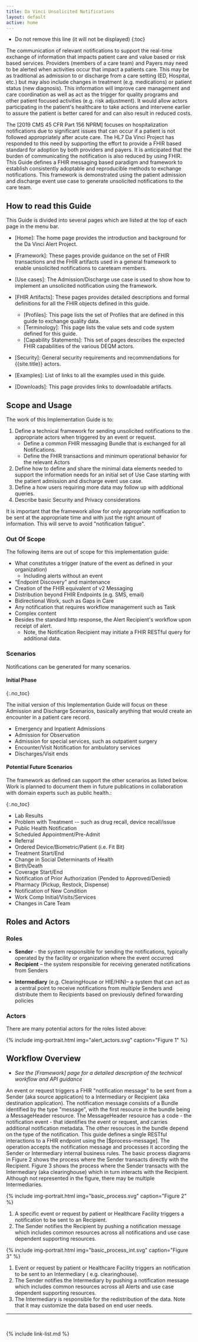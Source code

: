 ```yaml
---
title: Da Vinci Unsolicited Notifications
layout: default
active: home
---
```


<!-- TOC  the css styling for this is \pages\assets\css\project.css under 'markdown-toc'-->

* Do not remove this line (it will not be displayed)
{:toc}


<!-- end TOC -->

The communication of relevant notifications to support the real-time exchange of information that impacts patient care and value based or risk based services.  Providers (members of a care team) and Payers may need to be alerted when activities occur that impact a patients care. This may be as traditional as admission to or discharge from a care setting (ED, Hospital, etc.) but may also include changes in treatment (e.g. medications) or patient status (new diagnosis). This information will improve care management and care coordination as well as act as the trigger for quality programs and other patient focused activities (e.g. risk adjustment).  It would allow actors participating in the patient's healthcare to take actions and intervene earlier to assure the patient is better cared for and can also result in reduced costs.

The [2019 CMS 45 CFR Part 156 NPRM] focuses on hospitalization notifications due to significant issues that can occur if a patient is not followed appropriately after acute care. The HL7 Da Vinci Project has responded to this need by supporting the effort to provide a FHIR based standard for adoption by both providers and payers.  It is anticipated that the burden of communicating the notification is also reduced by using FHIR.   This Guide defines a FHIR messaging based paradigm and framework to establish consistently adoptable and reproducible methods to exchange notifications. This framework is demonstrated using the patient admission and discharge event use case to generate unsolicited notifications to the care team.

## How to read this Guide

This Guide is divided into several pages which are listed at the top of each page in the menu bar.

- [Home]\: The home page provides the introduction and background for the Da Vinci Alert Project.

- [Framework]\: These pages provide guidance on the set of FHIR transactions and the FHIR artifacts used in a general framework to enable unsolicited notifications to careteam members.
- [Use cases]\: The Admission/Discharge use case is used to show how to implement an unsolicited notification using the framework.
- [FHIR Artifacts]\: These pages provides detailed descriptions and formal definitions for all the FHIR objects defined in this guide.
  - [Profiles]\: This page lists the set of Profiles that are defined in this guide to exchange quality data.
  - [Terminology]\: This page lists the value sets and code system defined for this guide.
  - [Capability Statements]\: This set of pages describes the expected FHIR capabilities of the various DEQM actors.
- [Security]\: General security requirements and recommendations for {{site.title}} actors.
- [Examples]\: List of links to all the examples used in this guide.
- [Downloads]\: This page provides links to downloadable artifacts.

## Scope and Usage

The work of this Implementation Guide is to:

1.  Define a technical framework for sending unsolicited notifications to the appropriate actors when triggered by an event or request.
    -  Define a common FHIR messaging Bundle that is exchanged for all Notifications.
    -  Define the FHIR transactions and minimum operational behavior for the relevant Actors
1.  Define how to define and share the minimal data elements needed to support the information needs for an initial set of Use Case starting with the patient admission and discharge event use case.  
1.  Define a how users requiring more data may follow up with additional queries.
1. Describe basic Security and Privacy considerations

It is important that the framework allow for only appropriate notification to
be sent at the appropriate time and with just the right amount of
information. This will serve to avoid "notification fatigue".

### Out Of Scope

The following items are out of scope for this implementation guide:
- What constitutes a trigger (nature of the event as defined in
your organization)
   - Including alerts without an event
- “Endpoint Discovery” and maintenance
- Creation of the FHIR equivalent of v2 Messaging
- Distribution beyond FHIR Endpoints (e.g. SMS, email)
- Bidirectional Work, such as Gaps in Care
- Any notification that requires workflow management such as Task
- Complex content
- Besides the standard http response, the Alert Recipient's workflow upon receipt of alert.
   - Note, the Notification Recipient may initiate a FHIR RESTful query for additional data.

### Scenarios

Notifications can be generated for many scenarios.

#### Initial Phase
{:.no_toc}

The initial version of this
Implementation Guide will focus on these Admission and Discharge Scenarios, basically anything that would create an encounter in a patient care record.

- Emergency and Inpatient Admissions
- Admission for Observation
- Admission for special services, such as outpatient surgery
- Encounter/Visit Notification for ambulatory services
- Discharges/Visit ends

#### Potential Future Scenarios

The framework as defined can support the other scenarios as listed below.  Work is planned to document them in future publications in collaboration with domain experts such as public health.:

{:.no_toc}

-   Lab Results
-   Problem with Treatment -- such as drug recall, device recall/issue
-   Public Health Notification
-   Scheduled Appointment/Pre-Admit
-   Referral
-   Ordered Device/Biometric/Patient (i.e. Fit Bit)
-   Treatment Start/End
-   Change in Social Determinants of Health
-   Birth/Death
-   Coverage Start/End
-   Notification of Prior Authorization (Pended to Approved/Denied)
-   Pharmacy (Pickup, Restock, Dispense)
-   Notification of New Condition
-   Work Comp Initial/Visits/Services
-   Changes in Care Team

## Roles and Actors

### Roles

- **Sender** - the system responsible for sending the notifications, typically operated by the facility or organization where the event occurred
- **Recipient** – the system responsible for receiving generated notifications from Senders
<!-- - **Interested Entity** – a system that is interested in receiving notificationss for specific events, providers, patients or other predefined criteria -->
- **Intermediary** (e.g. ClearingHouse or HIE/HIN)– a system that can act as a central point to receive notifications from multiple Senders and distribute them to Recipients based on previously defined forwarding policies

### Actors

There are many potential actors for the roles listed above:

{% include img-portrait.html img="alert_actors.svg" caption="Figure 1" %}

<!--
-   Patient/Caregivers
-   Care Team - Provider defined treatment relationship
-   Post-Acute Care Facilities
     - Inpatient
     - Outpatient
-   Pharmacy
-   Payer/Payer Partners
-   Hospitals
-   Ambulatory Care
    - Primary Care Provider
    - Specialty Provider
-   Labs
-   HIE/HIN
-   Social Services
-   Community Care
-->

## Workflow Overview

-  *See the [Framework] page for a detailed description of the technical workflow and API guidance*

An event or request triggers  a FHIR "notification message" to be sent from a Sender (aka source application) to a Intermediary or Recipient (aka destination application).   The notification message consists of a Bundle identified by the type "message", with the first resource in the bundle being a MessageHeader resource. The MessageHeader resource has a code - the notification event - that identifies the event or request, and carries additional notification metadata. The other resources in the bundle depend on the type of the notification. This guide defines a single RESTful interactions to a FHIR endpoint using the [$process-message].  The operation accepts the notification message and processes it according the Sender or Intermediary internal business rules.  The basic process diagrams in Figure 2 shows the process where the  Sender transacts directly with the  Recipient.  Figure 3 shows the process where the  Sender transacts with the  Intermediary (aka clearinghouse) which in turn interacts with the  Recipient.  Although not represented in the figure, there may be multiple Intermediaries.

{% include img-portrait.html img="basic_process.svg" caption="Figure 2" %}

1. A specific event or request by patient or Healthcare Facility triggers a notification to be sent to an Recipient.
2. The  Sender notifies the  Recipient by pushing a notification message which includes common resources across all notifications and use case dependent supporting resources.

{% include img-portrait.html img="basic_process_int.svg"
 caption="Figure 3" %}

1. Event or request by patient or Healthcare Facility triggers an notification to be sent to an Intermediary ( e.g. clearinghouse).
2. The  Sender notifies the  Intermediary by pushing a notification message which includes common resources across all Alerts and use case dependent supporting resources.
3. The  Intermediary is responsible for the redistribution of the data.  Note that it may customize the data based on end user needs.


---
<br />

{% include link-list.md %}
